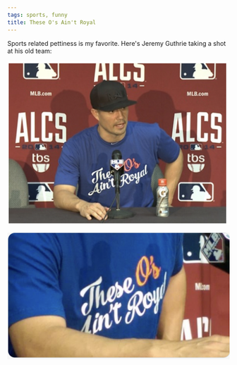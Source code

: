 ```yaml
---
tags: sports, funny
title: These O's Ain't Royal
---
```


Sports related pettiness is my favorite. Here's Jeremy Guthrie taking a shot at his old team:

![guthrie1](https://raw.githubusercontent.com/muneer78/muneer78.github.io/master/images/guthrie1.png) 

![guthrie2](https://raw.githubusercontent.com/muneer78/muneer78.github.io/master/images/guthrie2.png)
